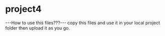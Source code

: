 # project4

---How to use this files???---
copy this files and use it in your local project folder then upload it as you go.
